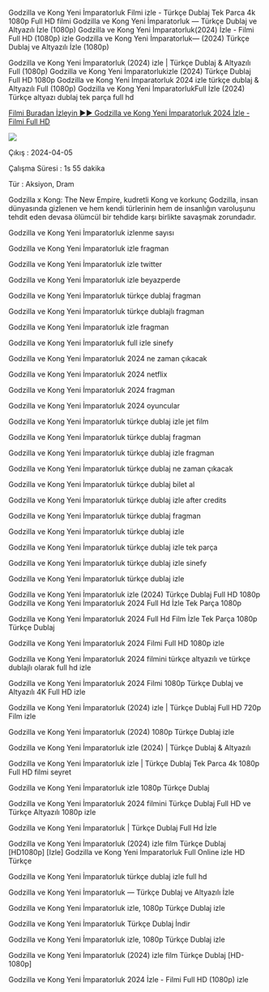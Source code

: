 Godzilla ve Kong Yeni İmparatorluk Filmi izle - Türkçe Dublaj Tek Parca 4k 1080p Full HD filmi
Godzilla ve Kong Yeni İmparatorluk — Türkçe Dublaj ve Altyazılı İzle (1080p) Godzilla ve Kong Yeni İmparatorluk(2024) İzle - Filmi Full HD (1080p) izle Godzilla ve Kong Yeni İmparatorluk— (2024) Türkçe Dublaj ve Altyazılı İzle (1080p)

Godzilla ve Kong Yeni İmparatorluk (2024) izle | Türkçe Dublaj & Altyazılı Full (1080p) Godzilla ve Kong Yeni İmparatorlukizle (2024) Türkçe Dublaj Full HD 1080p Godzilla ve Kong Yeni İmparatorluk 2024 izle türkçe dublaj & Altyazılı Full (1080p) Godzilla ve Kong Yeni İmparatorlukFull İzle (2024) Türkçe altyazı dublaj tek parça full hd

<a href="https://teknovivo.com/godzilla-ve-kong-yeni-imparatorluk-izle/">Filmi Buradan İzleyin ▶▶ Godzilla ve Kong Yeni İmparatorluk 2024 İzle - Filmi Full HD</a>

<a href="https://teknovivo.com/godzilla-ve-kong-yeni-imparatorluk-izle/"  data-target="animated-image.originalLink"><img src="https://camo.githubusercontent.com/7f6f88830ea72d49540cad466f7218e4623560163f263a8577ac8297d75fe095/68747470733a2f2f7777772e746563686d65686f772e636f6d2f77702d636f6e74656e742f75706c6f6164732f323032342f30332f72676273727465672e676966" data-canonical-src="https://www.techmehow.com/wp-content/uploads/2024/03/rgbsrteg.gif" style="max-width: 100%; display: inline-block;" data-target="animated-image.originalImage"></a>





Çıkış : 2024-04-05

Çalışma Süresi : 1s 55 dakika

Tür : Aksiyon, Dram

Godzilla x Kong: The New Empire, kudretli Kong ve korkunç Godzilla, insan dünyasında gizlenen ve hem kendi türlerinin hem de insanlığın varoluşunu tehdit eden devasa ölümcül bir tehdide karşı birlikte savaşmak zorundadır.


Godzilla ve Kong Yeni İmparatorluk izlenme sayısı

Godzilla ve Kong Yeni İmparatorluk izle fragman

Godzilla ve Kong Yeni İmparatorluk izle twitter

Godzilla ve Kong Yeni İmparatorluk izle beyazperde

Godzilla ve Kong Yeni İmparatorluk türkçe dublaj fragman

Godzilla ve Kong Yeni İmparatorluk türkçe dublajlı fragman

Godzilla ve Kong Yeni İmparatorluk izle fragman

Godzilla ve Kong Yeni İmparatorluk full izle sinefy

Godzilla ve Kong Yeni İmparatorluk 2024 ne zaman çıkacak

Godzilla ve Kong Yeni İmparatorluk 2024 netflix

Godzilla ve Kong Yeni İmparatorluk 2024 fragman

Godzilla ve Kong Yeni İmparatorluk 2024 oyuncular

Godzilla ve Kong Yeni İmparatorluk türkçe dublaj izle jet film

Godzilla ve Kong Yeni İmparatorluk türkçe dublaj fragman

Godzilla ve Kong Yeni İmparatorluk türkçe dublaj izle fragman

Godzilla ve Kong Yeni İmparatorluk türkçe dublaj ne zaman çıkacak

Godzilla ve Kong Yeni İmparatorluk türkçe dublaj bilet al

Godzilla ve Kong Yeni İmparatorluk türkçe dublaj izle after credits

Godzilla ve Kong Yeni İmparatorluk türkçe dublaj fragman

Godzilla ve Kong Yeni İmparatorluk türkçe dublaj izle

Godzilla ve Kong Yeni İmparatorluk türkçe dublaj izle tek parça

Godzilla ve Kong Yeni İmparatorluk türkçe dublaj izle sinefy

Godzilla ve Kong Yeni İmparatorluk türkçe dublaj izle

Godzilla ve Kong Yeni İmparatorluk izle (2024) Türkçe Dublaj Full HD 1080p Godzilla ve Kong Yeni İmparatorluk 2024 Full Hd İzle Tek Parça 1080p

Godzilla ve Kong Yeni İmparatorluk 2024 Full Hd Film İzle Tek Parça 1080p Türkçe Dublaj

Godzilla ve Kong Yeni İmparatorluk 2024 Filmi Full HD 1080p izle

Godzilla ve Kong Yeni İmparatorluk 2024 filmini türkçe altyazılı ve türkçe dublajlı olarak full hd izle

Godzilla ve Kong Yeni İmparatorluk 2024 Filmi 1080p Türkçe Dublaj ve Altyazılı 4K Full HD izle

Godzilla ve Kong Yeni İmparatorluk (2024) izle | Türkçe Dublaj Full HD 720p Film izle

Godzilla ve Kong Yeni İmparatorluk (2024) 1080p Türkçe Dublaj izle

Godzilla ve Kong Yeni İmparatorluk izle (2024) | Türkçe Dublaj & Altyazılı

Godzilla ve Kong Yeni İmparatorluk izle | Türkçe Dublaj Tek Parca 4k 1080p Full HD filmi seyret

Godzilla ve Kong Yeni İmparatorluk izle 1080p Türkçe Dublaj

Godzilla ve Kong Yeni İmparatorluk 2024 filmini Türkçe Dublaj Full HD ve Türkçe Altyazılı 1080p izle

Godzilla ve Kong Yeni İmparatorluk | Türkçe Dublaj Full Hd İzle

Godzilla ve Kong Yeni İmparatorluk (2024) izle film Türkçe Dublaj [HD1080p] [Izle] Godzilla ve Kong Yeni İmparatorluk Full Online izle HD Türkçe

Godzilla ve Kong Yeni İmparatorluk türkçe dublaj izle full hd

Godzilla ve Kong Yeni İmparatorluk — Türkçe Dublaj ve Altyazılı İzle

Godzilla ve Kong Yeni İmparatorluk izle, 1080p Türkçe Dublaj izle

Godzilla ve Kong Yeni İmparatorluk Türkçe Dublaj İndi̇r

Godzilla ve Kong Yeni İmparatorluk izle, 1080p Türkçe Dublaj izle

Godzilla ve Kong Yeni İmparatorluk (2024) izle film Türkçe Dublaj [HD-1080p]

Godzilla ve Kong Yeni İmparatorluk 2024 İzle - Filmi Full HD (1080p) izle
